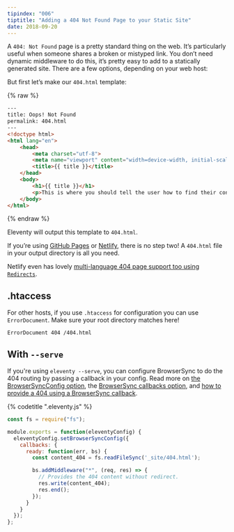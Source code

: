 ```yaml
---
tipindex: "006"
tiptitle: "Adding a 404 Not Found Page to your Static Site"
date: 2018-09-20
---
```

A `404: Not Found` page is a pretty standard thing on the web. It’s particularly useful when someone shares a broken or mistyped link. You don’t need dynamic middleware to do this, it’s pretty easy to add to a statically generated site. There are a few options, depending on your web host:

But first let’s make our `404.html` template:

{% raw %}
```html
---
title: Oops! Not Found
permalink: 404.html
---
<!doctype html>
<html lang="en">
    <head>
        <meta charset="utf-8">
        <meta name="viewport" content="width=device-width, initial-scale=1.0">
        <title>{{ title }}</title>
    </head>
    <body>
        <h1>{{ title }}</h1>
        <p>This is where you should tell the user how to find their content. Maybe on the <a href="{{ "/" | url }}">home page?</a></p>
    </body>
</html>
```
{% endraw %}

Eleventy will output this template to `404.html`.

If you’re using [GitHub Pages](https://help.github.com/articles/creating-a-custom-404-page-for-your-github-pages-site/) or [Netlify](https://www.netlify.com/docs/redirects/#custom-404), there is no step two! A `404.html` file in your output directory is all you need.

Netlify even has lovely [multi-language 404 page support too using `Redirects`](https://www.netlify.com/docs/redirects/#custom-404).

## .htaccess

For other hosts, if you use `.htaccess` for configuration you can use `ErrorDocument`. Make sure your root directory matches here!

```
ErrorDocument 404 /404.html
```

## With `--serve`

If you're using `eleventy --serve`, you can configure BrowserSync to do the 404 routing by passing a callback in your config. Read more on [the BrowserSyncConfig option](https://www.11ty.io/docs/config/#override-browsersync-server-options), the [BrowserSync callbacks option](https://browsersync.io/docs/options#option-callbacks), and [how to provide a 404 using a BrowserSync callback](https://github.com/BrowserSync/browser-sync/issues/1398). 

{% codetitle ".eleventy.js" %}

```js
const fs = require("fs");

module.exports = function(eleventyConfig) {
  eleventyConfig.setBrowserSyncConfig({
    callbacks: {
      ready: function(err, bs) {
        const content_404 = fs.readFileSync('_site/404.html');

        bs.addMiddleware("*", (req, res) => {
          // Provides the 404 content without redirect.
          res.write(content_404);
          res.end();
        });
      }
    }
  });
};
```
